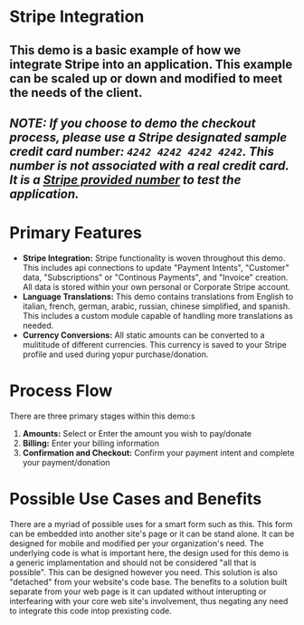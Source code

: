 # Stripe Integration

## This demo is a basic example of how we integrate Stripe into an application. This example can be scaled up or down and modified to meet the needs of the client.

## **_NOTE: If you choose to demo the checkout process, please use a Stripe designated sample credit card number: `4242 4242 4242 4242`. This number is not associated with a real credit card. It is a [Stripe provided number](https://stripe.com/docs/testing) to test the application._**

# Primary Features

- **Stripe Integration:** Stripe functionality is woven throughout this demo. This includes api connections to update "Payment Intents", "Customer" data, "Subscriptions" or "Continous Payments", and "Invoice" creation. All data is stored within your own personal or Corporate Stripe account.
- **Language Translations:** This demo contains translations from English to italian, french, german, arabic, russian, chinese simplified, and spanish. This includes a custom module capable of handling more translations as needed.
- **Currency Conversions:** All static amounts can be converted to a mulititude of different currencies. This currency is saved to your Stripe profile and used during yopur purchase/donation.

# Process Flow

There are three primary stages within this demo:s

1. **Amounts:** Select or Enter the amount you wish to pay/donate
2. **Billing:** Enter your billing information
3. **Confirmation and Checkout:** Confirm your payment intent and complete your payment/donation

# Possible Use Cases and Benefits

There are a myriad of possible uses for a smart form such as this. This form can be embedded into another site's page or it can be stand alone. It can be designed for mobile and modified per your organization's need. The underlying code is what is important here, the design used for this demo is a generic implamentation and should not be considered "all that is possible". This can be designed however you need. This solution is also "detached" from your website's code base. The benefits to a solution built separate from your web page is it can updated without interupting or interfearing with your core web site's involvement, thus negating any need to integrate this code intop prexisting code.
